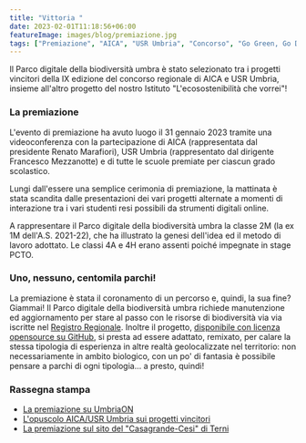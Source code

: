 ```yaml
---
title: "Vittoria "
date: 2023-02-01T11:18:56+06:00
featureImage: images/blog/premiazione.jpg
tags: ["Premiazione", "AICA", "USR Umbria", "Concorso", "Go Green, Go Digital"]
---
```

Il Parco digitale della biodiversità umbra è stato selezionato tra i progetti vincitori della IX edizione del concorso regionale di AICA e USR Umbria, insieme all'altro progetto del nostro Istituto "L'ecosostenibilità che vorrei"!

### La premiazione

L'evento di premiazione ha avuto luogo il 31 gennaio 2023 tramite una videoconferenza con la partecipazione di AICA (rappresentata dal presidente Renato Marafiori), USR Umbria (rappresentato dal dirigente Francesco Mezzanotte) e di tutte le scuole premiate per ciascun grado scolastico.

Lungi dall'essere una semplice cerimonia di premiazione, la mattinata è stata scandita dalle presentazioni dei vari progetti alternate a momenti di interazione tra i vari studenti resi possibili da strumenti digitali online.

A rappresentare il Parco digitale della biodiversità umbra la classe 2M (la ex 1M dell'A.S. 2021-22), che ha illustrato la genesi dell'idea ed il metodo di lavoro adottato. Le classi 4A e 4H erano assenti poiché impegnate in stage PCTO.

### Uno, nessuno, centomila parchi!

La premiazione è stata il coronamento di un percorso e, quindi, la sua fine? Giammai! Il Parco digitale della biodiversità umbra richiede manutenzione ed aggiornamento per stare al passo con le risorse di biodiversità via via iscritte nel [Registro Regionale](https://biodiversita.umbria.parco3a.org/attivita/registro-regionale/). Inoltre il progetto, [disponibile con licenza opensource su GitHub](https://github.com/casagrandecesi/parco-digitale-della-biodiversita-umbra/), si presta ad essere adattato, remixato, per calare la stessa tipologia di esperienza in altre realtà geolocalizzate nel territorio: non necessariamente in ambito biologico, con un po' di fantasia è possibile pensare a parchi di ogni tipologia... a presto, quindi!

### Rassegna stampa

* [La premiazione su UmbriaON](https://www.umbriaon.it/go-green-go-digital-il-casagrande-cesi-trionfa-al-concorso-scuola-terni/)
* [L'opuscolo AICA/USR Umbria sui progetti vincitori](https://usr.istruzione.umbria.gov.it/files/2022/pnsd/Opuscolo.pdf)
* [La premiazione sul sito del "Casagrande-Cesi" di Terni](https://www.casagrandecesi.edu.it/pagine/go-green-go-digital-il-casagrande-cesi-trionfa-al-concorso)